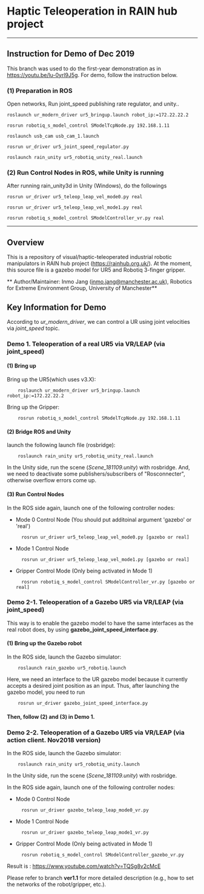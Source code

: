 # Haptic Teleoperation in RAIN hub project
---
## Instruction for Demo of Dec 2019

This branch was used to do the first-year demonstration as in https://youtu.be/lu-0yrl9J5g. 
For demo, follow the instruction below. 

### (1) Preparation in ROS

Open networks, Run joint_speed publishing rate regulator, and unity..

	roslaunch ur_modern_driver ur5_bringup.launch robot_ip:=172.22.22.2

	rosrun robotiq_s_model_control SModelTcpNode.py 192.168.1.11

	roslaunch usb_cam usb_cam_1.launch

	rosrun ur_driver ur5_joint_speed_regulator.py

	roslaunch rain_unity ur5_robotiq_unity_real.launch

### (2) Run Control Nodes in ROS, while Unity is running 

After running rain_unity3d in Unity (Windows), do the followings

	rosrun ur_driver ur5_teleop_leap_vel_mode0.py real

	rosrun ur_driver ur5_teleop_leap_vel_mode1.py real

	rosrun robotiq_s_model_control SModelController_vr.py real




---
## Overview
This is a repository of visual/haptic-teleoperated industrial robotic manipulators in RAIN hub project (https://rainhub.org.uk/). 
At the moment, this source file is a gazebo model for UR5 and Robotiq 3-finger gripper. 

** Author/Maintainer: Inmo Jang (inmo.jang@manchester.ac.uk), Robotics for Extreme Environment Group, University of Manchester**


## Key Information for Demo

According to *ur_modern_driver*, we can control a UR using joint velocities via *joint_speed* topic. 







### Demo 1. Teleoperation of a real UR5 via VR/LEAP (via joint_speed)


#### (1) Bring up 

Bring up the UR5(which uses v3.X):

        roslaunch ur_modern_driver ur5_bringup.launch robot_ip:=172.22.22.2
        
        
Bring up the Gripper:

        rosrun robotiq_s_model_control SModelTcpNode.py 192.168.1.11


#### (2) Bridge ROS and Unity

launch the following launch file (rosbridge):

        roslaunch rain_unity ur5_robotiq_unity_real.launch


In the Unity side, run the scene (*Scene_181109.unity*) with rosbridge. And, we need to deactivate some publishers/subscribers of "Rosconnecter", otherwise overflow errors come up. 


#### (3) Run Control Nodes

In the ROS side again, launch one of the following controller nodes:

- Mode 0 Control Node (You should put additoinal argument 'gazebo' or 'real')

        rosrun ur_driver ur5_teleop_leap_vel_mode0.py [gazebo or real]

- Mode 1 Control Node 

        rosrun ur_driver ur5_teleop_leap_vel_mode1.py [gazebo or real] 

- Gripper Control Mode (Only being activated in Mode 1)

        rosrun robotiq_s_model_control SModelController_vr.py [gazebo or real] 
        

### Demo 2-1. Teleoperation of a Gazebo UR5 via VR/LEAP (via joint_speed)

This way is to enable the gazebo model to have the same interfaces as the real robot does, by using **gazebo_joint_speed_interface.py**. 

#### (1) Bring up the Gazebo robot

In the ROS side, launch the Gazebo simulator:

        roslaunch rain_gazebo ur5_robotiq.launch

Here, we need an interface to the UR gazebo model because it currently accepts a desired joint position as an input. 
Thus, after launching the gazebo model, you need to run

        rosrun ur_driver gazebo_joint_speed_interface.py

#### Then, follow (2) and (3) in Demo 1.




### Demo 2-2. Teleoperation of a Gazebo UR5 via VR/LEAP (via action client. Nov2018 version)

In the ROS side, launch the Gazebo simulator:

        roslaunch rain_unity ur5_robotiq_unity.launch

In the Unity side, run the scene (*Scene_181109.unity*) with rosbridge. 

In the ROS side again, launch one of the following controller nodes:

- Mode 0 Control Node

        rosrun ur_driver gazebo_teleop_leap_mode0_vr.py


- Mode 1 Control Node

        rosrun ur_driver gazebo_teleop_leap_mode1_vr.py

- Gripper Control Mode (Only being activated in Mode 1)

        rosrun robotiq_s_model_control SModelController_gazebo_vr.py


Result is : https://www.youtube.com/watch?v=TQSg8v2cMcE


Please refer to branch **ver1.1** for more detailed description (e.g., how to set the networks of the robot/gripper, etc.).  
        



        